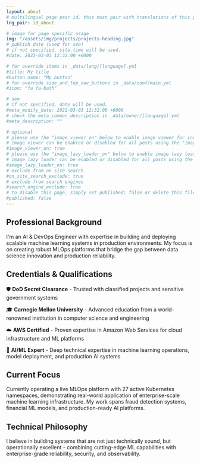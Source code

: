 ```yaml
---
layout: about
# multilingual page pair id, this must pair with translations of this page. (This name must be unique)
lng_pair: id_about

# image for page specific usage
img: "/assets/img/projects/projects-heading.jpg"
# publish date (used for seo)
# if not specified, site.time will be used.
#date: 2022-03-03 12:32:00 +0000

# for override items in _data/lang/[language].yml
#title: My title
#button_name: "My button"
# for override side_and_top_nav_buttons in _data/conf/main.yml
#icon: "fa fa-bath"

# seo
# if not specified, date will be used.
#meta_modify_date: 2022-03-03 12:32:00 +0000
# check the meta_common_description in _data/owner/[language].yml
#meta_description: ""

# optional
# please use the "image_viewer_on" below to enable image viewer for individual pages or posts (_posts/ or [language]/_posts folders).
# image viewer can be enabled or disabled for all posts using the "image_viewer_posts: true" setting in _data/conf/main.yml.
#image_viewer_on: true
# please use the "image_lazy_loader_on" below to enable image lazy loader for individual pages or posts (_posts/ or [language]/_posts folders).
# image lazy loader can be enabled or disabled for all posts using the "image_lazy_loader_posts: true" setting in _data/conf/main.yml.
#image_lazy_loader_on: true
# exclude from on site search
#on_site_search_exclude: true
# exclude from search engines
#search_engine_exclude: true
# to disable this page, simply set published: false or delete this file
#published: false
---
```


## Professional Background
I'm an AI & DevOps Engineer with expertise in building and deploying scalable machine learning systems in production environments. My focus is on creating robust MLOps platforms that bridge the gap between data science innovation and production reliability.

## Credentials & Qualifications

🛡️ **DoD Secret Clearance** - Trusted with classified projects and sensitive government systems

🎓 **Carnegie Mellon University** - Advanced education from a world-renowned institution in computer science and engineering

☁️ **AWS Certified** - Proven expertise in Amazon Web Services for cloud infrastructure and ML platforms

🚀 **AI/ML Expert** - Deep technical expertise in machine learning operations, model deployment, and production AI systems

## Current Focus
Currently operating a live MLOps platform with 27 active Kubernetes namespaces, demonstrating real-world application of enterprise-scale machine learning infrastructure. My work spans fraud detection systems, financial ML models, and production-ready AI platforms.

## Technical Philosophy
I believe in building systems that are not just technically sound, but operationally excellent - combining cutting-edge ML capabilities with enterprise-grade reliability, security, and observability.
